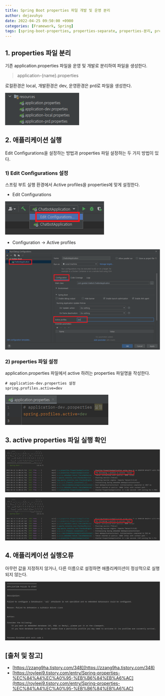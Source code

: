 ```yaml
---
title: Spring Boot properties 파일 개발 및 운영 분리
author: dejavuhyo
date: 2022-04-25 09:50:00 +0900
categories: [Framework, Spring]
tags: [spring-boot-properties, properties-separate, properties-분리, properties-개발-운영]
---
```


## 1. properties 파일 분리
기존 application.properties 파일을 운영 및 개발로 분리하여 파일을 생성한다.

> application-{name}.properties

로컬환경은 local, 개발환경은 dev, 운영환경은 prd로 파일을 생성한다.

![properties](/assets/img/2022-04-25-spring-boot-separating-property-files/properties.png)

## 2. 애플리케이션 실행
Edit Configurations을 설정하는 방법과 properties 파일 설정하는 두 가지 방법이 있다.

### 1) Edit Configurations 설정
스프링 부트 실행 환경에서 Active profiles을 properties에 맞게 설정한다.

* Edit Configurations

![edit-configurations](/assets/img/2022-04-25-spring-boot-separating-property-files/edit-configurations.png)

* Configuration → Active profiles

![active-profiles](/assets/img/2022-04-25-spring-boot-separating-property-files/active-profiles.png)

### 2) properties 파일 설정
application.properties 파일에서 active 하려는 properties 파일명을 작성한다.

```properties
# application-dev.properties 설정
spring.profiles.active=dev
```

![active-properties](/assets/img/2022-04-25-spring-boot-separating-property-files/active-properties.png)

## 3. active properties 파일 실행 확인

![local](/assets/img/2022-04-25-spring-boot-separating-property-files/local.png)

![dev](/assets/img/2022-04-25-spring-boot-separating-property-files/dev.png)

## 4. 애플리케이션 실행오류
아무런 값을 지정하지 않거나, 다른 이름으로 설정하면 애플리케이션이 정상적으로 실행되지 않는다.

![application-failed-to-start](/assets/img/2022-04-25-spring-boot-separating-property-files/application-failed-to-start.png)

## [출처 및 참고]
* [https://zzang9ha.tistory.com/348](https://zzang9ha.tistory.com/348)
* [https://royleej9.tistory.com/entry/Spring-properties-%EC%84%A4%EC%A0%95-%EB%B6%84%EB%A6%AC](https://royleej9.tistory.com/entry/Spring-properties-%EC%84%A4%EC%A0%95-%EB%B6%84%EB%A6%AC)
